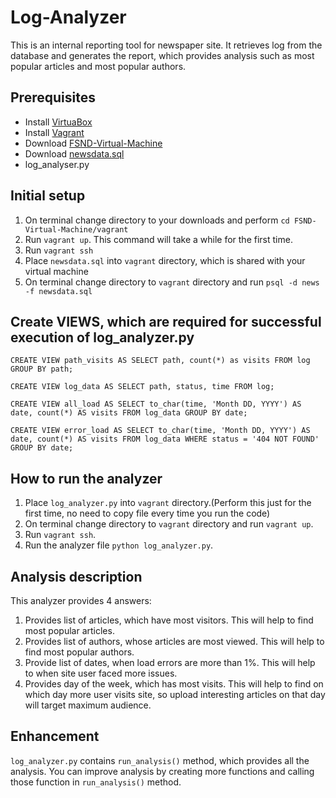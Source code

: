 # Log-Analyzer

This is an internal reporting tool for newspaper site. It retrieves log from the database and generates the report, which provides analysis such as most popular articles and most popular authors.

## Prerequisites

- Install [VirtuaBox](https://www.virtualbox.org/wiki/Download_Old_Builds_5_1)
- Install [Vagrant](https://www.vagrantup.com/downloads.html)
- Download [FSND-Virtual-Machine](https://github.com/udacity/fullstack-nanodegree-vm)
- Download [newsdata.sql](https://d17h27t6h515a5.cloudfront.net/topher/2016/August/57b5f748_newsdata/newsdata.zip)
- log_analyser.py

## Initial setup

1. On terminal change directory to your downloads and perform `cd FSND-Virtual-Machine/vagrant`
2. Run `vagrant up`. This command will take a while for the first time.
3. Run `vagrant ssh`
4. Place `newsdata.sql` into `vagrant` directory, which is shared with your virtual machine
5. On terminal change directory to `vagrant` directory and run `psql -d news -f newsdata.sql`

## Create VIEWS, which are required for successful execution of log_analyzer.py

`CREATE VIEW path_visits AS
SELECT path, count(*) as visits
FROM log
GROUP BY path;`

`CREATE VIEW log_data AS
SELECT path, status, time
FROM log;`

`CREATE VIEW all_load AS
SELECT to_char(time, 'Month DD, YYYY') AS date, count(*) AS visits
FROM log_data
GROUP BY date;`

`CREATE VIEW error_load AS
SELECT to_char(time, 'Month DD, YYYY') AS date, count(*) AS visits
FROM log_data
WHERE status = '404 NOT FOUND'
GROUP BY date;`

## How to run the analyzer

1. Place `log_analyzer.py` into `vagrant` directory.(Perform this just for the first time, no need to copy file every time you run the code)
2. On terminal change directory to `vagrant` directory and run `vagrant up`.
3. Run `vagrant ssh`.
4. Run the analyzer file `python log_analyzer.py`.

## Analysis description

This analyzer provides 4 answers:
1. Provides list of articles, which have most visitors. This will help to find most popular articles.
2. Provides list of authors, whose articles are most viewed. This will help to find most popular authors.
3. Provide list of dates, when load errors are more than 1%. This will help to when site user faced more issues.
4. Provides day of the week, which has most visits. This will help to find on which day more user visits site, so upload interesting articles on that day will target maximum audience.

## Enhancement

`log_analyzer.py` contains `run_analysis()` method, which provides all the analysis. You can improve analysis by creating more functions and calling those function in `run_analysis()` method.
